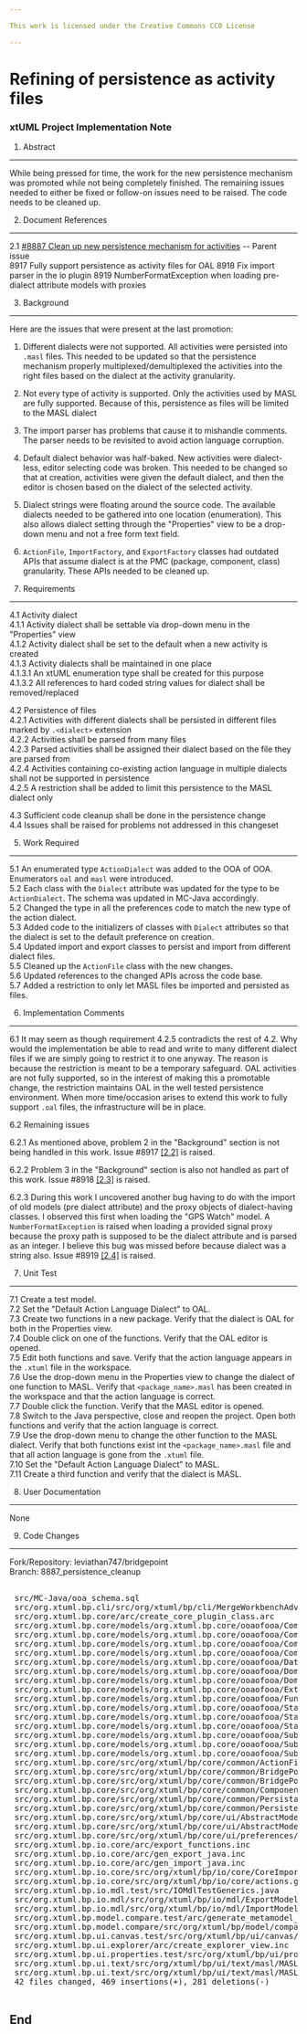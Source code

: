 ```yaml
---

This work is licensed under the Creative Commons CC0 License

---
```


# Refining of persistence as activity files
### xtUML Project Implementation Note

1. Abstract
-----------
While being pressed for time, the work for the new persistence mechanism was
promoted while not being completely finished. The remaining issues needed to
either be fixed or follow-on issues need to be raised. The code needs to be
cleaned up.

2. Document References
----------------------
<a id="2.1"></a>2.1 [#8887 Clean up new persistence mechanism for activities](https://support.onefact.net/issues/8887) -- Parent issue  
8917 Fully support persistence as activity files for OAL
8918 Fix import parser in the io plugin
8919 NumberFormatException when loading pre-dialect attribute models with
proxies

3. Background
-------------
Here are the issues that were present at the last promotion:

1. Different dialects were not supported. All activities were persisted into
  `.masl` files. This needed to be updated so that the persistence mechanism
  properly multiplexed/demultiplexed the activities into the right files based
  on the dialect at the activity granularity.  
2. Not every type of activity is supported. Only the activities used by MASL
  are fully supported. Because of this, persistence as files will be limited to
  the MASL dialect  
3. The import parser has problems that cause it to mishandle comments. The parser
  needs to be revisited to avoid action language corruption.
4. Default dialect behavior was half-baked. New activities were dialect-less,
  editor selecting code was broken. This needed to be changed so that at
  creation, activities were given the default dialect, and then the editor is
  chosen based on the dialect of the selected activity.
5. Dialect strings were floating around the source code. The available dialects
  needed to be gathered into one location (enumeration). This also allows
  dialect setting through the "Properties" view to be a drop-down menu and not a
  free form text field.
6. `ActionFile`, `ImportFactory`, and `ExportFactory` classes had outdated APIs
  that assume dialect is at the PMC (package, component, class) granularity.
  These APIs needed to be cleaned up.

4. Requirements
---------------
4.1 Activity dialect  
4.1.1 Activity dialect shall be settable via drop-down menu in the "Properties"
view  
4.1.2 Activity dialect shall be set to the default when a new activity is
created  
4.1.3 Activity dialects shall be maintained in one place  
4.1.3.1 An xtUML enumeration type shall be created for this purpose  
4.1.3.2 All references to hard coded string values for dialect shall be
removed/replaced  

4.2 Persistence of files  
4.2.1 Activities with different dialects shall be persisted in different files
marked by `.<dialect>` extension  
4.2.2 Activities shall be parsed from many files  
4.2.3 Parsed activities shall be assigned their dialect based on the file they
are parsed from  
4.2.4 Activities containing co-existing action language in multiple dialects
shall not be supported in persistence  
4.2.5 A restriction shall be added to limit this persistence to the MASL dialect
only  

4.3 Sufficient code cleanup shall be done in the persistence change  
4.4 Issues shall be raised for problems not addressed in this changeset  

5. Work Required
----------------
5.1 An enumerated type `ActionDialect` was added to the OOA of OOA. Enumerators
`oal` and `masl` were introduced.  
5.2 Each class with the `Dialect` attribute was updated for the type to be
`ActionDialect`. The schema was updated in MC-Java accordingly.  
5.2 Changed the type in all the preferences code to match the new type of the
action dialect.  
5.3 Added code to the initializers of classes with `Dialect` attributes so that
the dialect is set to the default preference on creation.  
5.4 Updated import and export classes to persist and import from different
dialect files.  
5.5 Cleaned up the `ActionFile` class with the new changes.  
5.6 Updated references to the changed APIs across the code base.  
5.7 Added a restriction to only let MASL files be imported and persisted as
files.  

6. Implementation Comments
--------------------------

6.1 It may seem as though requirement 4.2.5 contradicts the rest of 4.2. Why
would the implementation be able to read and write to many different dialect
files if we are simply going to restrict it to one anyway. The reason is because
the restriction is meant to be a temporary safeguard. OAL activities are not
fully supported, so in the interest of making this a promotable change, the
restriction maintains OAL in the well tested persistence environment. When more
time/occasion arises to extend this work to fully support `.oal` files, the
infrastructure will be in place.

6.2 Remaining issues  

6.2.1 As mentioned above, problem 2 in the "Background" section is not being handled
in this work. Issue #8917 [[2.2]](#2.2) is raised.

6.2.2 Problem 3 in the "Background" section is also not handled as part of this
work. Issue #8918 [[2.3]](#2.3) is raised.

6.2.3 During this work I uncovered another bug having to do with the import of
old models (pre dialect attribute) and the proxy objects of dialect-having
classes. I observed this first when loading the "GPS Watch" model. A
`NumberFormatException` is raised when loading a provided signal proxy because the proxy path is supposed to be the
dialect attribute and is parsed as an integer. I believe this bug was missed
before because dialect was a string also. Issue #8919 [[2.4]](#2.4) is raised.

7. Unit Test
------------

7.1 Create a test model.  
7.2 Set the "Default Action Language Dialect" to OAL.  
7.3 Create two functions in a new package. Verify that the dialect is OAL for
both in the Properties view.  
7.4 Double click on one of the functions. Verify that the OAL editor is opened.  
7.5 Edit both functions and save. Verify that the action language appears in
the `.xtuml` file in the workspace.  
7.6 Use the drop-down menu in the Properties view to change the dialect of one
function to MASL. Verify that `<package_name>.masl` has been created in the
workspace and that the action language is correct.  
7.7 Double click the function. Verify that the MASL editor is opened.  
7.8 Switch to the Java perspective, close and reopen the project. Open both
functions and verify that the action language is correct.  
7.9 Use the drop-down menu to change the other function to the MASL dialect.
Verify that both functions exist int the `<package_name>.masl` file and that all
action language is gone from the `.xtuml` file.  
7.10 Set the "Default Action Language Dialect" to MASL.  
7.11 Create a third function and verify that the dialect is MASL.

8. User Documentation
---------------------
None

9. Code Changes
---------------
Fork/Repository: leviathan747/bridgepoint  
Branch: 8887_persistence_cleanup  

<pre>

 src/MC-Java/ooa_schema.sql                                                                                                                       |  18 +++++++++---------
 src/org.xtuml.bp.cli/src/org/xtuml/bp/cli/MergeWorkbenchAdvisor.java                                                                             |   4 +---
 src/org.xtuml.bp.core/arc/create_core_plugin_class.arc                                                                                           |   4 +---
 src/org.xtuml.bp.core/models/org.xtuml.bp.core/ooaofooa/Component/Signal Provisions and Requirements/Provided Operation/Provided Operation.xtuml |  12 ++++++++++--
 src/org.xtuml.bp.core/models/org.xtuml.bp.core/ooaofooa/Component/Signal Provisions and Requirements/Provided Signal/Provided Signal.xtuml       |  12 ++++++++++--
 src/org.xtuml.bp.core/models/org.xtuml.bp.core/ooaofooa/Component/Signal Provisions and Requirements/Required Operation/Required Operation.xtuml |  12 ++++++++++--
 src/org.xtuml.bp.core/models/org.xtuml.bp.core/ooaofooa/Component/Signal Provisions and Requirements/Required Signal/Required Signal.xtuml       |  12 ++++++++++--
 src/org.xtuml.bp.core/models/org.xtuml.bp.core/ooaofooa/Datatypes/Datatypes.xtuml                                                                |  52 ++++++++++++++++++++++++++++++++++++++++++++++++++++
 src/org.xtuml.bp.core/models/org.xtuml.bp.core/ooaofooa/Domain/Bridge/Bridge.xtuml                                                               |  10 +++++++++-
 src/org.xtuml.bp.core/models/org.xtuml.bp.core/ooaofooa/Domain/Function/Function.xtuml                                                           |  10 +++++++++-
 src/org.xtuml.bp.core/models/org.xtuml.bp.core/ooaofooa/External Entities/External Entities.xtuml                                                |  30 ++++++++++++++++++++++++++++++
 src/org.xtuml.bp.core/models/org.xtuml.bp.core/ooaofooa/Functions/import_functions/import_functions.xtuml                                        |  19 +++++++++++++------
 src/org.xtuml.bp.core/models/org.xtuml.bp.core/ooaofooa/State Machine/Action/Action.xtuml                                                        |   9 ++++++++-
 src/org.xtuml.bp.core/models/org.xtuml.bp.core/ooaofooa/State Machine/State Machine State/State Machine State.xtuml                              |   1 +
 src/org.xtuml.bp.core/models/org.xtuml.bp.core/ooaofooa/State Machine/Transition/Transition.xtuml                                                |   1 +
 src/org.xtuml.bp.core/models/org.xtuml.bp.core/ooaofooa/Subsystem/Attribute/Attribute.xtuml                                                      |   1 +
 src/org.xtuml.bp.core/models/org.xtuml.bp.core/ooaofooa/Subsystem/Derived Base Attribute/Derived Base Attribute.xtuml                            |   9 ++++++++-
 src/org.xtuml.bp.core/models/org.xtuml.bp.core/ooaofooa/Subsystem/Operation/Operation.xtuml                                                      |  10 +++++++++-
 src/org.xtuml.bp.core/src/org/xtuml/bp/core/common/ActionFile.java                                                                               | 127 +++++++++++++++++++++++++++++++++++++++++++++++++++++++++++++++++++++----------------------------------------------------------
 src/org.xtuml.bp.core/src/org/xtuml/bp/core/common/BridgePointPreferencesModel.java                                                              |   2 +-
 src/org.xtuml.bp.core/src/org/xtuml/bp/core/common/BridgePointPreferencesStore.java                                                              |  12 +++++-------
 src/org.xtuml.bp.core/src/org/xtuml/bp/core/common/ComponentResourceListener.java                                                                |   2 +-
 src/org.xtuml.bp.core/src/org/xtuml/bp/core/common/PersistableModelComponent.java                                                                |  15 +++++++--------
 src/org.xtuml.bp.core/src/org/xtuml/bp/core/common/PersistenceManager.java                                                                       |   2 +-
 src/org.xtuml.bp.core/src/org/xtuml/bp/core/ui/AbstractModelExportFactory.java                                                                   |   7 +++----
 src/org.xtuml.bp.core/src/org/xtuml/bp/core/ui/AbstractModelImportFactory.java                                                                   |   2 --
 src/org.xtuml.bp.core/src/org/xtuml/bp/core/ui/preferences/ActionLanguagePreferences.java                                                        |  11 ++++++-----
 src/org.xtuml.bp.io.core/arc/export_functions.inc                                                                                                |  54 +++++++++++++++++++++++++++++++++++++++++++++++++-----
 src/org.xtuml.bp.io.core/arc/gen_export_java.inc                                                                                                 | 132 ++++++++++++++++++++++++++++++++++++++++++++++++++++++++++++++++++++++--------------------------------------------------------------
 src/org.xtuml.bp.io.core/arc/gen_import_java.inc                                                                                                 |  18 +++++++++---------
 src/org.xtuml.bp.io.core/src/org/xtuml/bp/io/core/CoreImport.java                                                                                |  18 ++++--------------
 src/org.xtuml.bp.io.core/src/org/xtuml/bp/io/core/actions.g                                                                                      |   4 ++--
 src/org.xtuml.bp.io.mdl.test/src/IOMdlTestGenerics.java                                                                                          |   6 +++---
 src/org.xtuml.bp.io.mdl/src/org/xtuml/bp/io/mdl/ExportModelFactory.java                                                                          |  12 +++++-------
 src/org.xtuml.bp.io.mdl/src/org/xtuml/bp/io/mdl/ImportModelFactory.java                                                                          |   4 ----
 src/org.xtuml.bp.model.compare.test/arc/generate_metamodel_compare_test.arc                                                                      |   2 ++
 src/org.xtuml.bp.model.compare/src/org/xtuml/bp/model/compare/contentmergeviewer/ModelContentMergeViewer.java                                    |   2 +-
 src/org.xtuml.bp.ui.canvas.test/src/org/xtuml/bp/ui/canvas/test/CanvasTest.java                                                                  |   2 +-
 src/org.xtuml.bp.ui.explorer/arc/create_explorer_view.inc                                                                                        |  26 ++++++++------------------
 src/org.xtuml.bp.ui.properties.test/src/org/xtuml/bp/ui/properties/test/EnumRangeTest.java                                                       |   6 +++++-
 src/org.xtuml.bp.ui.text/src/org/xtuml/bp/ui/text/masl/MASLEditorInput.java                                                                      |  24 ------------------------
 src/org.xtuml.bp.ui.text/src/org/xtuml/bp/ui/text/masl/MASLEditorInputFactory.java                                                               |  34 +++++++++++++++++++++++++---------
 42 files changed, 469 insertions(+), 281 deletions(-)

</pre>

End
---
